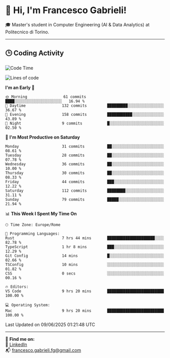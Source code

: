 # 👋 Hi, I'm Francesco Gabrieli!

🎓 Master's student in Computer Engineering (AI & Data Analytics) at Politecnico di Torino.  

---

## 🕒 Coding Activity

<!--START_SECTION:waka-->
![Code Time](http://img.shields.io/badge/Code%20Time-62%20hrs%2040%20mins-blue)

![Lines of code](https://img.shields.io/badge/From%20Hello%20World%20I%27ve%20Written-84.8%20thousand%20lines%20of%20code-blue)

**I'm an Early 🐤** 

```text
🌞 Morning                61 commits          ████░░░░░░░░░░░░░░░░░░░░░   16.94 % 
🌆 Daytime                132 commits         █████████░░░░░░░░░░░░░░░░   36.67 % 
🌃 Evening                158 commits         ███████████░░░░░░░░░░░░░░   43.89 % 
🌙 Night                  9 commits           █░░░░░░░░░░░░░░░░░░░░░░░░   02.50 % 
```
📅 **I'm Most Productive on Saturday** 

```text
Monday                   31 commits          ██░░░░░░░░░░░░░░░░░░░░░░░   08.61 % 
Tuesday                  28 commits          ██░░░░░░░░░░░░░░░░░░░░░░░   07.78 % 
Wednesday                36 commits          ██░░░░░░░░░░░░░░░░░░░░░░░   10.00 % 
Thursday                 30 commits          ██░░░░░░░░░░░░░░░░░░░░░░░   08.33 % 
Friday                   44 commits          ███░░░░░░░░░░░░░░░░░░░░░░   12.22 % 
Saturday                 112 commits         ████████░░░░░░░░░░░░░░░░░   31.11 % 
Sunday                   79 commits          █████░░░░░░░░░░░░░░░░░░░░   21.94 % 
```


📊 **This Week I Spent My Time On** 

```text
🕑︎ Time Zone: Europe/Rome

💬 Programming Languages: 
Rust                     7 hrs 44 mins       █████████████████████░░░░   82.78 % 
TypeScript               1 hr 8 mins         ███░░░░░░░░░░░░░░░░░░░░░░   12.29 % 
Git Config               14 mins             █░░░░░░░░░░░░░░░░░░░░░░░░   02.66 % 
TSConfig                 10 mins             ░░░░░░░░░░░░░░░░░░░░░░░░░   01.82 % 
CSS                      0 secs              ░░░░░░░░░░░░░░░░░░░░░░░░░   00.16 % 

🔥 Editors: 
VS Code                  9 hrs 20 mins       █████████████████████████   100.00 % 

💻 Operating System: 
Mac                      9 hrs 20 mins       █████████████████████████   100.00 % 
```


 Last Updated on 09/06/2025 01:21:48 UTC
<!--END_SECTION:waka-->


---



🔗 **Find me on:**  
💼 [LinkedIn](https://www.linkedin.com/in/francesco-gabrieli)  
📬 francesco.gabrieli.fg@gmail.com  



